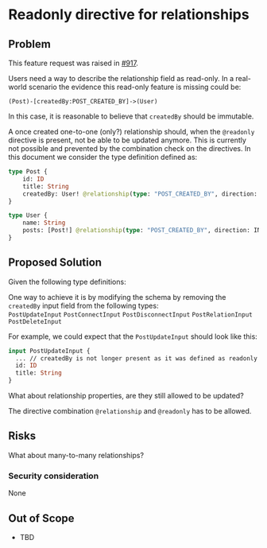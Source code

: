 # Readonly directive for relationships

## Problem

This feature request was raised in [#917](https://github.com/neo4j/graphql/issues/917).

Users need a way to describe the relationship field as read-only.
In a real-world scenario the evidence this read-only feature is missing could be: 
```cypher
(Post)-[createdBy:POST_CREATED_BY]->(User)
```
In this case, it is reasonable to believe that `createdBy` should be immutable.

A once created one-to-one (only?) relationship should, when the `@readonly` directive is present, not be able to be updated anymore.
This is currently not possible and prevented by the combination check on the directives.
In this document we consider the type definition defined as:
``` graphql
type Post {
    id: ID
    title: String
    createdBy: User! @relationship(type: "POST_CREATED_BY", direction: OUT) @readonly
}

type User {
    name: String
    posts: [Post!] @relationship(type: "POST_CREATED_BY", direction: IN) 
}
```

## Proposed Solution

Given the following type definitions:

One way to achieve it is by modifying the schema by removing the `createdBy` input field from the following types:  
`PostUpdateInput`
`PostConnectInput`
`PostDisconnectInput`
`PostRelationInput`
`PostDeleteInput`

For example, we could expect that the `PostUpdateInput` should look like this:
``` graphql
input PostUpdateInput {
  ... // createdBy is not longer present as it was defined as readonly
  id: ID 
  title: String
}
```

What about relationship properties, are they still allowed to be updated?

The directive combination `@relationship` and `@readonly` has to be allowed.

## Risks

What about many-to-many relationships? 

### Security consideration

None

## Out of Scope

- TBD
